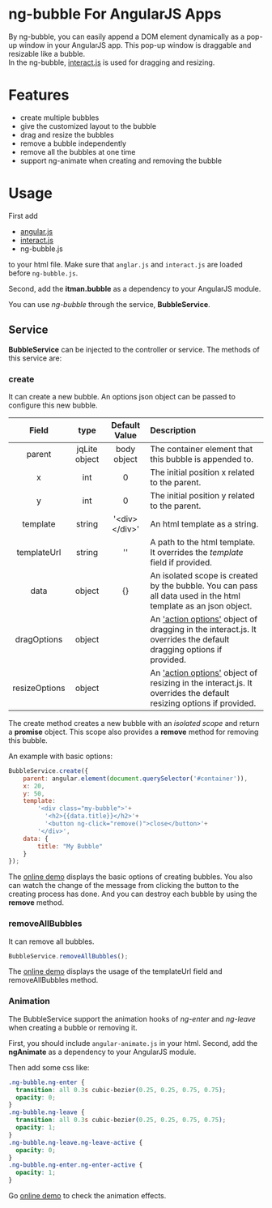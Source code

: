 # ng-bubble For AngularJS Apps
By ng-bubble, you can easily append a DOM element dynamically as a pop-up window in your AngularJS app. This pop-up window is draggable and resizable like a bubble.  
In the ng-bubble, [interact.js](https://github.com/taye/interact.js) is used for dragging and resizing.

# Features
+ create multiple bubbles
+ give the customized layout to the bubble
+ drag and resize the bubbles
+ remove a bubble independently
+ remove all the bubbles at one time
+ support ng-animate when creating and removing the bubble

# Usage
First add

+ [angular.js](https://angularjs.org/)
+ [interact.js](http://interactjs.io/)
+ ng-bubble.js

to your html file. Make sure that `anglar.js` and `interact.js` are loaded before `ng-bubble.js`.

Second, add the **itman.bubble** as a dependency to your AngularJS module.

You can use *ng-bubble* through the service, **BubbleService**.

## Service
**BubbleService** can be injected to the controller or service. The methods of this service are:

### create
It can create a new bubble. An options json object can be passed to configure this new bubble.

|    Field   |  type  |  Default Value | Description |
|:----------:|:------:|:--------------:|:------------|
|    parent  |  jqLite object  |  body object  |  The container element that this bubble is appended to. |
|      x     |   int  |  0  |  The initial position x related to the parent. |
|      y     |   int  |  0  |  The initial position y related to the parent. |
|  template  | string |  '\<div>\</div>'  |  An html template as a string. |
|templateUrl | string |  ''  |  A path to the html template. It overrides the *template* field if provided. |
|    data    | object |  {}  |  An isolated scope is created by the bubble. You can pass all data used in the html template as an json object. |
|dragOptions | object |      |  An ['action options'](http://interactjs.io/docs/#action-options) object of dragging in the interact.js. It overrides the default dragging options if provided. |
|resizeOptions | object |      |  An ['action options'](http://interactjs.io/docs/#action-options) object of resizing in the interact.js. It overrides the default resizing options if provided. |

The create method creates a new bubble with an *isolated scope* and return a **promise** object. This scope also provides a **remove** method for removing this bubble.

An example with basic options:

```js
BubbleService.create({
	parent: angular.element(document.querySelector('#container')),
	x: 20,
	y: 50,
	template: 
   		'<div class="my-bubble">'+
	      '<h2>{{data.title}}</h2>'+
	      '<button ng-click="remove()">close</button>'+
    	'</div>',
	data: {
    	title: "My Bubble"
    }
});
```

The [online demo](http://codepen.io/asip/pen/qZBYzR/) displays the basic options of creating bubbles. You also can watch the change of the message from clicking the button to the creating process has done. And you can destroy each bubble by using the **remove** method.


### removeAllBubbles
It can remove all bubbles.

```js
BubbleService.removeAllBubbles();
```

The [online demo](http://codepen.io/asip/pen/PNoBqo/) displays the usage of the templateUrl field and removeAllBubbles method.

### Animation
The BubbleService support the animation hooks of *ng-enter* and *ng-leave* when creating a bubble or removing it.

First, you should include `angular-animate.js` in your html. Second, add the **ngAnimate** as a dependency to your AngularJS module.

Then add some css like:

```css
.ng-bubble.ng-enter {
  transition: all 0.3s cubic-bezier(0.25, 0.25, 0.75, 0.75);
  opacity: 0;
}
.ng-bubble.ng-leave {
  transition: all 0.3s cubic-bezier(0.25, 0.25, 0.75, 0.75);
  opacity: 1;
}
.ng-bubble.ng-leave.ng-leave-active {
  opacity: 0;
}
.ng-bubble.ng-enter.ng-enter-active {
  opacity: 1;
}
```

Go [online demo](http://codepen.io/asip/pen/mPdYbX/) to check the animation effects.

